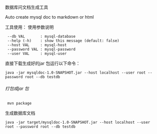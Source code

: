 数据库问文档生成工具

Auto create mysql doc to markdown or html

工具使用：
使用参数说明

```
 --db VAL       : mysql-database
 --help (-h)    : show this message (default: false)
 --host VAL     : mysql-host
 --password VAL : mysql-password
 --user VAL     : mysql-user
```

直接下载生成好的jar 包运行以下命令：

```
java -jar mysqldoc-1.0-SNAPSHOT.jar --host localhost --user root --password root --db testdb
```


######  打包成jar 包 
```
 mvn package

```

生成数据库文档
```
java -jar target/mysqldoc-1.0-SNAPSHOT.jar --host localhost --user root --password root --db testdb
```


